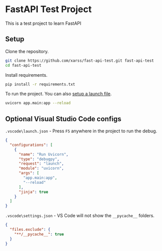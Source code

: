 # FastAPI Test Project

This is a test project to learn FastAPI

## Setup

Clone the repository.

```bash
git clone https://github.com/xarss/fast-api-test.git fast-api-test
cd fast-api-test
```

Install requirements.

```bash
pip install -r requirements.txt
```

To run the project. You can also [setup a launch file](#optional-visual-studio-code-configs).
```bash
uvicorn app.main:app --reload
```

## Optional Visual Studio Code configs

`.vscode\launch.json` - Press `F5` anywhere in the project to run the debug.
```json
{
  "configurations": [
    {
      "name": "Run Uvicorn",
      "type": "debugpy",
      "request": "launch",
      "module": "uvicorn",
      "args": [
        "app.main:app",
        "--reload"
      ],
      "jinja": true
    }
  ]
}
```

`.vscode\settings.json` - VS Code will not show the `__pycache__` folders.
```json
{
  "files.exclude": {
    "**/__pycache__": true
  }
}
```